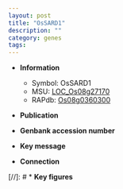 ```yaml
---
layout: post
title: "OsSARD1"
description: ""
category: genes
tags: 
---
```


* **Information**  
    + Symbol: OsSARD1  
    + MSU: [LOC_Os08g27170](http://rice.uga.edu/cgi-bin/ORF_infopage.cgi?orf=LOC_Os08g27170)  
    + RAPdb: [Os08g0360300](http://rapdb.dna.affrc.go.jp/viewer/gbrowse_details/irgsp1?name=Os08g0360300)  

* **Publication**  

* **Genbank accession number**  

* **Key message**  

* **Connection**  

[//]: # * **Key figures**  


